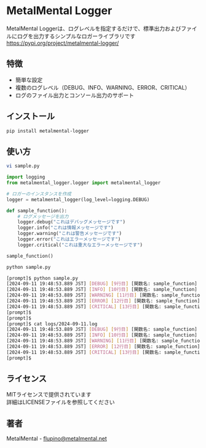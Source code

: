 # MetalMental Logger

MetalMental Loggerは、ログレベルを指定するだけで、標準出力およびファイルにログを出力するシンプルなロガーライブラリです<br>
https://pypi.org/project/metalmental-logger/

## 特徴

- 簡単な設定
- 複数のログレベル（DEBUG、INFO、WARNING、ERROR、CRITICAL）
- ログのファイル出力とコンソール出力のサポート

## インストール

```bash
pip install metalmental-logger
```

## 使い方
```bash
vi sample.py
```
```python
import logging
from metalmental_logger.logger import metalmental_logger

# ロガーのインスタンスを作成
logger = metalmental_logger(log_level=logging.DEBUG)

def sample_function():
    # ログメッセージを出力
    logger.debug("これはデバッグメッセージです")
    logger.info("これは情報メッセージです")
    logger.warning("これは警告メッセージです")
    logger.error("これはエラーメッセージです")
    logger.critical("これは重大なエラーメッセージです")

sample_function()
```
```bash
python sample.py
```
```bash
[prompt]$ python sample.py
[2024-09-11 19:48:53.889 JST] [DEBUG] [9行目] [関数名: sample_function] これはデバッグメッセージです
[2024-09-11 19:48:53.889 JST] [INFO] [10行目] [関数名: sample_function] これは情報メッセージです
[2024-09-11 19:48:53.889 JST] [WARNING] [11行目] [関数名: sample_function] これは警告メッセージです
[2024-09-11 19:48:53.889 JST] [ERROR] [12行目] [関数名: sample_function] これはエラーメッセージです
[2024-09-11 19:48:53.889 JST] [CRITICAL] [13行目] [関数名: sample_function] これは重大なエラーメッセージです
[prompt]$
[prompt]$
[prompt]$ cat logs/2024-09-11.log
[2024-09-11 19:48:53.889 JST] [DEBUG] [9行目] [関数名: sample_function] これはデバッグメッセージです
[2024-09-11 19:48:53.889 JST] [INFO] [10行目] [関数名: sample_function] これは情報メッセージです
[2024-09-11 19:48:53.889 JST] [WARNING] [11行目] [関数名: sample_function] これは警告メッセージです
[2024-09-11 19:48:53.889 JST] [ERROR] [12行目] [関数名: sample_function] これはエラーメッセージです
[2024-09-11 19:48:53.889 JST] [CRITICAL] [13行目] [関数名: sample_function] これは重大なエラーメッセージです
[prompt]$
```

## ライセンス
MITライセンスで提供されています<br>
詳細はLICENSEファイルを参照してください

## 著者
MetalMental - flupino@metalmental.net